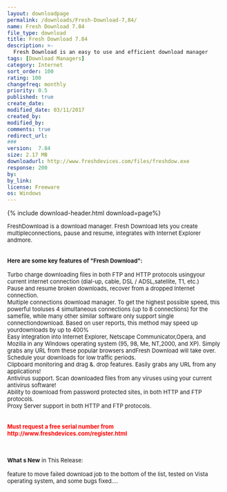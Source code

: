 ```yaml
---
layout: downloadpage
permalink: /downloads/Fresh-Download-7,84/
name: Fresh Download 7.84
file_type: download
title: Fresh Download 7.84
description: >-
  Fresh Download is an easy to use and efficient download manager 
tags: [Download Managers]
category: Internet
sort_order: 100
rating: 100
changefreq: monthly
priority: 0.5
published: true
create_date: 
modified_date: 03/11/2017
created_by: 
modified_by: 
comments: true
redirect_url: 
### 
version:  7.84
size: 2.17 MB
downloadurl: http://www.freshdevices.com/files/freshdow.exe
response: 200
by: 
by_link: 
license: Freeware
os: Windows
---
```


{% include download-header.html download=page%}

<p style="fix-download-text !important">
<p><font size="2"><p>FreshDownload is a download manager. Fresh Download lets you create multipleconnections, pause and resume, integrates with Internet Explorer andmore.<br />
<br />
<br />
<span><strong>Here are some key features of "Fresh Download":</strong></span><br />
<br />
Turbo charge downloading files in both FTP and HTTP protocols usingyour current internet connection (dial-up, cable, DSL / ADSL,satellite, T1, etc.) <br />
Pause and resume broken downloads, recover from a dropped Internet connection. <br />
Multiple connections download manager. To get the highest possible speed, this powerful tooluses 4 simultaneous connections (up to 8 connections) for the samefile, while many other similar software only support single connectiondownload. Based on user reports, this method may speed up yourdownloads by up to 400% <br />
Easy integration into Internet Explorer, Netscape Communicator,Opera, and Mozilla in any Windows operating system (95, 98, Me, NT,2000, and XP). Simply grabs any URL from these popular browsers andFresh Download will take over. <br />
Schedule your downloads for low traffic periods. <br />
Clipboard monitoring and drag &amp;. drop features. Easily grabs any URL from any applications! <br />
Antivirus support. Scan downloaded files from any viruses using your current antivirus software! <br />
Ability to download from password protected sites, in both HTTP and FTP protocols. <br />
Proxy Server support in both HTTP and FTP protocols. <br />
<br />
<br />
<strong><font color="#ff0000">Must request a free serial number from http://www.freshdevices.com/register.html</font></strong> </p>
<div class="celltext_big"><br />
<br />
<strong>What s New</strong> in This Release:<br />
<br />
feature to move failed download job to the bottom of the list, tested on Vista operating system, and some bugs fixed....</div></p></p>
